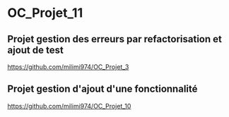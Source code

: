 # OC_Projet_11

## Projet gestion des erreurs par refactorisation et ajout de test  
https://github.com/milimi974/OC_Projet_3

## Projet gestion d'ajout d'une fonctionnalité  
https://github.com/milimi974/OC_Projet_10

